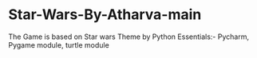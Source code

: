 # Star-Wars-By-Atharva-main
The Game is based on Star wars Theme by Python Essentials:- Pycharm, Pygame module, turtle module
